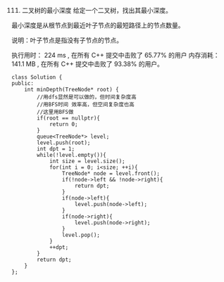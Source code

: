 111. 二叉树的最小深度
给定一个二叉树，找出其最小深度。

最小深度是从根节点到最近叶子节点的最短路径上的节点数量。

说明：叶子节点是指没有子节点的节点。

执行用时：
224 ms
, 在所有 C++ 提交中击败了
65.77%
的用户
内存消耗：
141.1 MB
, 在所有 C++ 提交中击败了
93.38%
的用户。

	
	class Solution {
	public:
	    int minDepth(TreeNode* root) {
	        //用dfs显然是可以做的，但时间复杂度高
	        //用BFS时间 效率高，但空间复杂度也高
	        //这里用BFS做
	        if(root == nullptr){
	            return 0;
	        }
	        queue<TreeNode*> level;
	        level.push(root);
	        int dpt = 1;
	        while(!level.empty()){
	            int size = level.size();
	            for(int i = 0; i<size; ++i){
	                TreeNode* node = level.front();
	                if(!node->left && !node->right){
	                    return dpt;
	                }
	                if(node->left){
	                    level.push(node->left);
	                }
	                if(node->right){
	                    level.push(node->right);
	                }
	                level.pop();
	            }
	            ++dpt;
	        }
	        return dpt;
	    }
	};

 